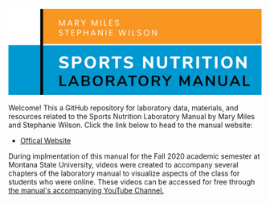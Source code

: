 ![ManualCover](https://github.com/SWi1/NUTR-Manual/blob/master/NUTR_LAB_MANUAL.png)

Welcome! This a GitHub repository for laboratory data, materials, and resources related to the Sports Nutrition Laboratory Manual by Mary Miles and Stephanie Wilson. 
Click the link below to head to the manual website:
 - [Offical Website](https://swi1.github.io/NUTR-Manual/)

During implmentation of this manual for the Fall 2020 academic semester at Montana State University, videos were created to accompany several chapters of the laboratory manual to visualize aspects of the class for students who were online. These videos can be accessed for free through [the manual's accompanying YouTube Channel.](https://www.youtube.com/channel/UC6xwHsk9P1mrTnw2S_UO1Jw/)
